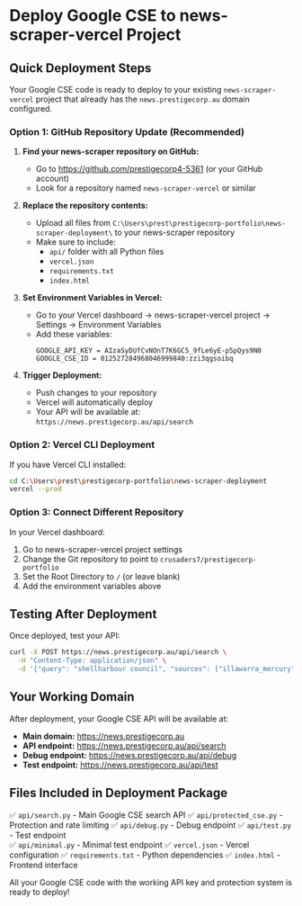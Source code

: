 # Deploy Google CSE to news-scraper-vercel Project

## Quick Deployment Steps

Your Google CSE code is ready to deploy to your existing `news-scraper-vercel` project that already has the `news.prestigecorp.au` domain configured.

### Option 1: GitHub Repository Update (Recommended)

1. **Find your news-scraper repository on GitHub:**
   - Go to https://github.com/prestigecorp4-5361 (or your GitHub account)
   - Look for a repository named `news-scraper-vercel` or similar

2. **Replace the repository contents:**
   - Upload all files from `C:\Users\prest\prestigecorp-portfolio\news-scraper-deployment\` to your news-scraper repository
   - Make sure to include:
     - `api/` folder with all Python files
     - `vercel.json` 
     - `requirements.txt`
     - `index.html`

3. **Set Environment Variables in Vercel:**
   - Go to your Vercel dashboard → news-scraper-vercel project → Settings → Environment Variables
   - Add these variables:
     ```
     GOOGLE_API_KEY = AIzaSyDUfCvNOnT7K6GC5_9fLe6yE-p5pQys9N0
     GOOGLE_CSE_ID = 012527284968046999840:zzi3qgsoibq
     ```

4. **Trigger Deployment:**
   - Push changes to your repository
   - Vercel will automatically deploy
   - Your API will be available at: `https://news.prestigecorp.au/api/search`

### Option 2: Vercel CLI Deployment

If you have Vercel CLI installed:

```bash
cd C:\Users\prest\prestigecorp-portfolio\news-scraper-deployment
vercel --prod
```

### Option 3: Connect Different Repository

In your Vercel dashboard:
1. Go to news-scraper-vercel project settings
2. Change the Git repository to point to `crusaders7/prestigecorp-portfolio`
3. Set the Root Directory to `/` (or leave blank)
4. Add the environment variables above

## Testing After Deployment

Once deployed, test your API:

```bash
curl -X POST https://news.prestigecorp.au/api/search \
  -H "Content-Type: application/json" \
  -d '{"query": "shellharbour council", "sources": ["illawarra_mercury"]}'
```

## Your Working Domain

After deployment, your Google CSE API will be available at:
- **Main domain:** https://news.prestigecorp.au
- **API endpoint:** https://news.prestigecorp.au/api/search
- **Debug endpoint:** https://news.prestigecorp.au/api/debug
- **Test endpoint:** https://news.prestigecorp.au/api/test

## Files Included in Deployment Package

✅ `api/search.py` - Main Google CSE search API
✅ `api/protected_cse.py` - Protection and rate limiting
✅ `api/debug.py` - Debug endpoint
✅ `api/test.py` - Test endpoint  
✅ `api/minimal.py` - Minimal test endpoint
✅ `vercel.json` - Vercel configuration
✅ `requirements.txt` - Python dependencies
✅ `index.html` - Frontend interface

All your Google CSE code with the working API key and protection system is ready to deploy!
